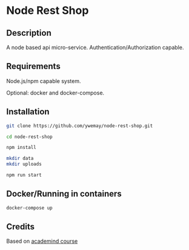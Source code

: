 # Node Rest Shop
## Description

A node based api micro-service. Authentication/Authorization capable.

## Requirements

Node.js/npm capable system.

Optional: docker and docker-compose.

## Installation

```bash
git clone https://github.com/ywemay/node-rest-shop.git

cd node-rest-shop

npm install

mkdir data
mkdir uploads

npm run start
```

## Docker/Running in containers

```bash
docker-compose up
```

## Credits

Based on [academind course](https://github.com/academind/node-restful-api-tutorial)
